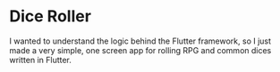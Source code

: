 # Dice Roller

I wanted to understand the logic behind the Flutter framework, so I just made a very simple, one screen app for rolling RPG and common dices written in Flutter.
